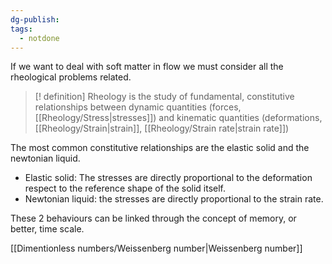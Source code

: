 ```yaml
---
dg-publish: 
tags:
  - notdone
---
```

If we want to deal with soft matter in flow we must consider all the rheological problems related. 
>[! definition]
> Rheology is the study of fundamental, constitutive relationships between dynamic quantities (forces, [[Rheology/Stress|stresses]]) and kinematic quantities (deformations, [[Rheology/Strain|strain]], [[Rheology/Strain rate|strain rate]])

The most common constitutive relationships are the elastic solid and the newtonian liquid.
- Elastic solid: The stresses are directly proportional to the deformation respect to the reference shape of the solid itself.
- Newtonian liquid: the stresses are directly proportional to the strain rate.

These 2 behaviours can be linked through the concept of memory, or better, time scale.

[[Dimentionless numbers/Weissenberg number|Weissenberg number]]
